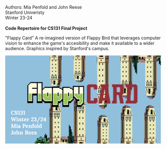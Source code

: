 Authors: Mia Penfold and John Reese <br />
Stanford Univeristy <br />
Winter 23-24 <br />
<br />
**Code Repertoire for CS131 Final Project**

"Flappy Card"
A re-imagined version of Flappy Bird that leverages computer vision to enhance the game's accesibility and make it available to a wider audience. 
Graphics inspired by Stanford's campus.

![alt text](https://github.com/miapenfold/131-final-project/blob/main/icon.png)
